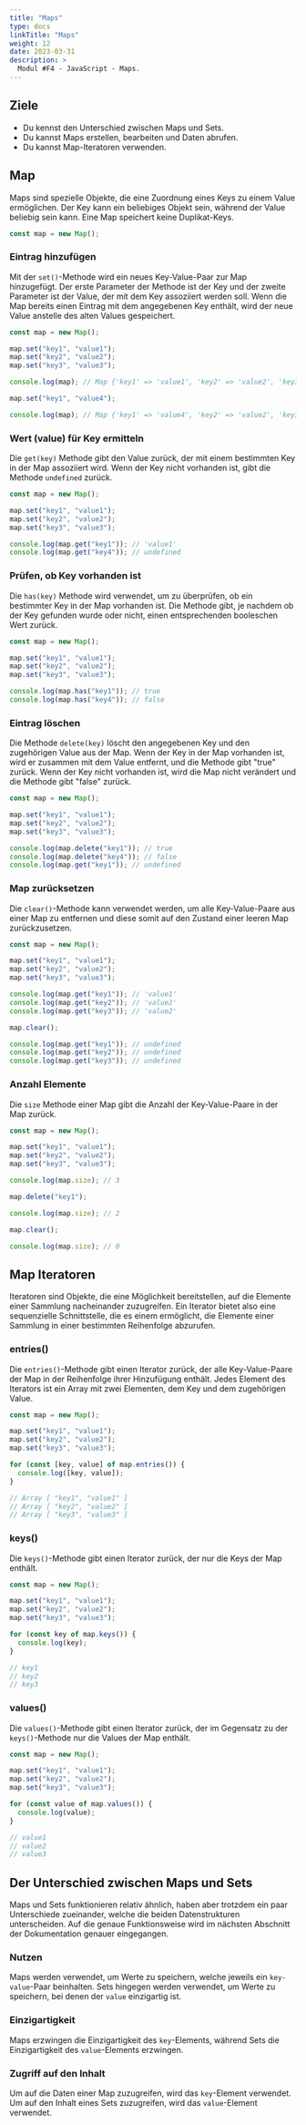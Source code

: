 ```yaml
---
title: "Maps"
type: docs
linkTitle: "Maps"
weight: 12
date: 2023-03-31
description: >
  Modul #F4 - JavaScript - Maps.
---
```


## Ziele

- Du kennst den Unterschied zwischen Maps und Sets.
- Du kannst Maps erstellen, bearbeiten und Daten abrufen.
- Du kannst Map-Iteratoren verwenden.

## Map

Maps sind spezielle Objekte, die eine Zuordnung eines Keys zu einem Value ermöglichen. Der Key kann ein beliebiges Objekt sein, während der Value beliebig sein kann. Eine Map speichert keine Duplikat-Keys.

```javascript
const map = new Map();
```

### Eintrag hinzufügen

Mit der `set()`-Methode wird ein neues Key-Value-Paar zur Map hinzugefügt. Der erste Parameter der Methode ist der Key und der zweite Parameter ist der Value, der mit dem Key assoziiert werden soll. Wenn die Map bereits einen Eintrag mit dem angegebenen Key enthält, wird der neue Value anstelle des alten Values gespeichert.

```javascript
const map = new Map();

map.set("key1", "value1");
map.set("key2", "value2");
map.set("key3", "value3");

console.log(map); // Map {'key1' => 'value1', 'key2' => 'value2', 'key3' => 'value3'}

map.set("key1", "value4");

console.log(map); // Map {'key1' => 'value4', 'key2' => 'value2', 'key3' => 'value3'}
```

### Wert (value) für Key ermitteln

Die `get(key)` Methode gibt den Value zurück, der mit einem bestimmten Key in der Map assoziiert wird. Wenn der Key nicht vorhanden ist, gibt die Methode `undefined` zurück.

```javascript
const map = new Map();

map.set("key1", "value1");
map.set("key2", "value2");
map.set("key3", "value3");

console.log(map.get("key1")); // 'value1'
console.log(map.get("key4")); // undefined
```

### Prüfen, ob Key vorhanden ist

Die `has(key)` Methode wird verwendet, um zu überprüfen, ob ein bestimmter Key in der Map vorhanden ist. Die Methode gibt, je nachdem ob der Key gefunden wurde oder nicht, einen entsprechenden booleschen Wert zurück.

```javascript
const map = new Map();

map.set("key1", "value1");
map.set("key2", "value2");
map.set("key3", "value3");

console.log(map.has("key1")); // true
console.log(map.has("key4")); // false
```

### Eintrag löschen

Die Methode `delete(key)` löscht den angegebenen Key und den zugehörigen Value aus der Map. Wenn der Key in der Map vorhanden ist, wird er zusammen mit dem Value entfernt, und die Methode gibt "true" zurück. Wenn der Key nicht vorhanden ist, wird die Map nicht verändert und die Methode gibt "false" zurück.
```javascript
const map = new Map();

map.set("key1", "value1");
map.set("key2", "value2");
map.set("key3", "value3");

console.log(map.delete("key1")); // true
console.log(map.delete("key4")); // false
console.log(map.get("key1")); // undefined
```

### Map zurücksetzen

Die `clear()`-Methode kann verwendet werden, um alle Key-Value-Paare aus einer Map zu entfernen und diese somit auf den Zustand einer leeren Map zurückzusetzen.

```javascript
const map = new Map();

map.set("key1", "value1");
map.set("key2", "value2");
map.set("key3", "value3");

console.log(map.get("key1")); // 'value1'
console.log(map.get("key2")); // 'value2'
console.log(map.get("key3")); // 'value2'

map.clear();

console.log(map.get("key1")); // undefined
console.log(map.get("key2")); // undefined
console.log(map.get("key3")); // undefined
```

### Anzahl Elemente

Die `size` Methode einer Map gibt die Anzahl der Key-Value-Paare in der Map zurück.

```javascript
const map = new Map();

map.set("key1", "value1");
map.set("key2", "value2");
map.set("key3", "value3");

console.log(map.size); // 3

map.delete("key1");

console.log(map.size); // 2

map.clear();

console.log(map.size); // 0
```

## Map Iteratoren

Iteratoren sind Objekte, die eine Möglichkeit bereitstellen, auf die Elemente einer Sammlung nacheinander zuzugreifen. Ein Iterator bietet also eine sequenzielle Schnittstelle, die es einem ermöglicht, die Elemente einer Sammlung in einer bestimmten Reihenfolge abzurufen.

### entries()

Die `entries()`-Methode gibt einen Iterator zurück, der alle Key-Value-Paare der Map in der Reihenfolge ihrer Hinzufügung enthält. Jedes Element des Iterators ist ein Array mit zwei Elementen, dem Key und dem zugehörigen Value.

```javascript
const map = new Map();

map.set("key1", "value1");
map.set("key2", "value2");
map.set("key3", "value3");

for (const [key, value] of map.entries()) {
  console.log([key, value]);
}

// Array [ "key1", "value1" ]
// Array [ "key2", "value2" ]
// Array [ "key3", "value3" ]
```

### keys()

Die `keys()`-Methode gibt einen Iterator zurück, der nur die Keys der Map enthält.

```javascript
const map = new Map();

map.set("key1", "value1");
map.set("key2", "value2");
map.set("key3", "value3");

for (const key of map.keys()) {
  console.log(key);
}

// key1
// key2
// key3
```

### values()

Die `values()`-Methode gibt einen Iterator zurück, der im Gegensatz zu der `keys()`-Methode nur die Values der Map enthält.

```javascript
const map = new Map();

map.set("key1", "value1");
map.set("key2", "value2");
map.set("key3", "value3");

for (const value of map.values()) {
  console.log(value);
}

// value1
// value2
// value3
```

## Der Unterschied zwischen Maps und Sets
Maps und Sets funktionieren relativ ähnlich, haben aber trotzdem ein paar Unterschiede zueinander, welche die beiden Datenstrukturen unterscheiden. Auf die genaue Funktionsweise wird im nächsten Abschnitt der Dokumentation genauer eingegangen. 

### Nutzen
Maps werden verwendet, um Werte zu speichern, welche jeweils ein `key-value`-Paar beinhalten. Sets hingegen werden verwendet, um Werte zu speichern, bei denen der `value` einzigartig ist. 

### Einzigartigkeit
Maps erzwingen die Einzigartigkeit des `key`-Elements, während Sets die Einzigartigkeit des `value`-Elements erzwingen.

### Zugriff auf den Inhalt
Um auf die Daten einer Map zuzugreifen, wird das `key`-Element verwendet. Um auf den Inhalt eines Sets zuzugreifen, wird das `value`-Element verwendet. 